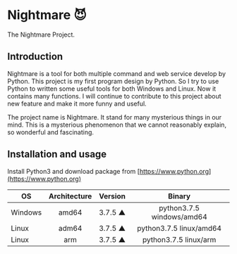 # Nightmare 😈
The Nightmare Project.

## Introduction
Nightmare is a tool for both multiple command and web service develop by Python. This project is my first program design by Python. So I try to use Python to written some useful tools for both Windows and Linux. Now it contains many functions. I will continue to contribute to this project about new feature and make it more funny and useful.

The project name is Nightmare. It stand for many mysterious things in our mind. This is a mysterious phenomenon that we cannot reasonably explain, so wonderful and fascinating.

## Installation and usage
Install Python3 and download package from [https://www.python.org](https://www.python.org)

  | OS            | Architecture  | Version | Binary                     |
  | ------------- |:-------------:|:-------:| :------------------------: |
  | Windows       | amd64         | 3.7.5 ▲ | python3.7.5 windows/amd64  |
  | Linux         | adm64         | 3.7.5 ▲ | python3.7.5 linux/amd64    |
  | Linux         | arm           | 3.7.5 ▲ | python3.7.5 linux/arm      |